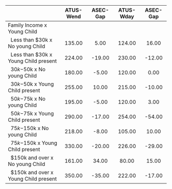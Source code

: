 
|                      |    ATUS-Wend |     ASEC-Gap |    ATUS-Wday |     ASEC-Gap |
| -------------------- | :----------: | :----------: | :----------: | :----------: |
| Family Income x Young Child |              |              |              |              |
| &nbsp;&nbsp;Less than $30k x No young Child |       135.00 |         5.00 |       124.00 |        16.00 |
| &nbsp;&nbsp;Less than $30k x Young Child present |       224.00 |       -19.00 |       230.00 |       -12.00 |
| &nbsp;&nbsp;$30k-$50k x No young Child |       180.00 |        -5.00 |       120.00 |         0.00 |
| &nbsp;&nbsp;$30k-$50k x Young Child present |       255.00 |        10.00 |       215.00 |       -10.00 |
| &nbsp;&nbsp;$50k-$75k x No young Child |       195.00 |        -5.00 |       120.00 |         3.00 |
| &nbsp;&nbsp;$50k-$75k x Young Child present |       290.00 |       -17.00 |       254.00 |       -54.00 |
| &nbsp;&nbsp;$75k-$150k x No young Child |       218.00 |        -8.00 |       105.00 |        10.00 |
| &nbsp;&nbsp;$75k-$150k x Young Child present |       330.00 |       -20.00 |       226.00 |       -29.00 |
| &nbsp;&nbsp;$150k and over x No young Child |       161.00 |        34.00 |        80.00 |        15.00 |
| &nbsp;&nbsp;$150k and over x Young Child present |       350.00 |       -35.00 |       222.00 |       -17.00 |

